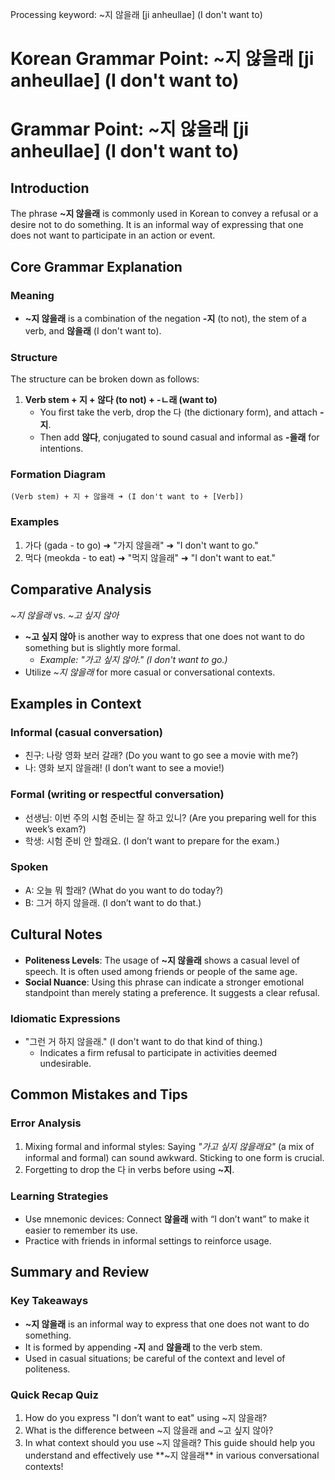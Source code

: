 Processing keyword: ~지 않을래 [ji anheullae] (I don't want to)
# Korean Grammar Point: ~지 않을래 [ji anheullae] (I don't want to)
# Grammar Point: ~지 않을래 [ji anheullae] (I don't want to)
## Introduction
The phrase **~지 않을래** is commonly used in Korean to convey a refusal or a desire not to do something. It is an informal way of expressing that one does not want to participate in an action or event.
## Core Grammar Explanation
### Meaning
- **~지 않을래** is a combination of the negation **-지** (to not), the stem of a verb, and **않을래** (I don't want to). 
### Structure
The structure can be broken down as follows:
1. **Verb stem + 지 + 않다 (to not) + -ㄴ래 (want to)**
   - You first take the verb, drop the 다 (the dictionary form), and attach **-지**.
   - Then add **않다**, conjugated to sound casual and informal as **-을래** for intentions.
### Formation Diagram
```
(Verb stem) + 지 + 않을래 ➜ (I don't want to + [Verb])
```
### Examples
1. 가다 (gada - to go) ➜ "가지 않을래" ➜ "I don't want to go."
2. 먹다 (meokda - to eat) ➜ "먹지 않을래" ➜ "I don't want to eat."
## Comparative Analysis
*~지 않을래* vs. *~고 싶지 않아*
- **~고 싶지 않아** is another way to express that one does not want to do something but is slightly more formal.
  - *Example: "가고 싶지 않아." (I don't want to go.)*
- Utilize *~지 않을래* for more casual or conversational contexts.
## Examples in Context
### Informal (casual conversation)
- 친구: 나랑 영화 보러 갈래? (Do you want to go see a movie with me?)
- 나: 영화 보지 않을래! (I don’t want to see a movie!)
### Formal (writing or respectful conversation)
- 선생님: 이번 주의 시험 준비는 잘 하고 있니? (Are you preparing well for this week’s exam?)
- 학생: 시험 준비 안 할래요. (I don’t want to prepare for the exam.)
### Spoken
- A: 오늘 뭐 할래? (What do you want to do today?)
- B: 그거 하지 않을래. (I don’t want to do that.)
## Cultural Notes
- **Politeness Levels**: The usage of **~지 않을래** shows a casual level of speech. It is often used among friends or people of the same age.
- **Social Nuance**: Using this phrase can indicate a stronger emotional standpoint than merely stating a preference. It suggests a clear refusal.
### Idiomatic Expressions
- "그런 거 하지 않을래." (I don't want to do that kind of thing.)
  - Indicates a firm refusal to participate in activities deemed undesirable.
## Common Mistakes and Tips
### Error Analysis
1. Mixing formal and informal styles: Saying *"가고 싶지 않을래요"* (a mix of informal and formal) can sound awkward. Sticking to one form is crucial.
2. Forgetting to drop the 다 in verbs before using **~지**.
### Learning Strategies
- Use mnemonic devices: Connect **않을래** with “I don’t want” to make it easier to remember its use.
- Practice with friends in informal settings to reinforce usage.
## Summary and Review
### Key Takeaways
- **~지 않을래** is an informal way to express that one does not want to do something.
- It is formed by appending **-지** and **않을래** to the verb stem.
- Used in casual situations; be careful of the context and level of politeness.
### Quick Recap Quiz
1. How do you express "I don’t want to eat" using ~지 않을래?
2. What is the difference between ~지 않을래 and ~고 싶지 않아?
3. In what context should you use ~지 않을래?
This guide should help you understand and effectively use **~지 않을래** in various conversational contexts!
